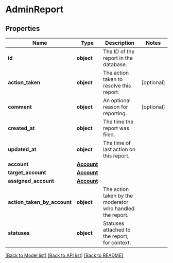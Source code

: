 # AdminReport

## Properties
Name | Type | Description | Notes
------------ | ------------- | ------------- | -------------
**id** | **object** | The ID of the report in the database. | 
**action_taken** | **object** | The action taken to resolve this report. | [optional] 
**comment** | **object** | An optional reason for reporting. | [optional] 
**created_at** | **object** | The time the report was filed. | 
**updated_at** | **object** | The time of last action on this report. | 
**account** | [**Account**](Account.md) |  | 
**target_account** | [**Account**](Account.md) |  | 
**assigned_account** | [**Account**](Account.md) |  | 
**action_taken_by_account** | **object** | The action taken by the moderator who handled the report. | 
**statuses** | **object** | Statuses attached to the report, for context. | 

[[Back to Model list]](../README.md#documentation-for-models) [[Back to API list]](../README.md#documentation-for-api-endpoints) [[Back to README]](../README.md)

